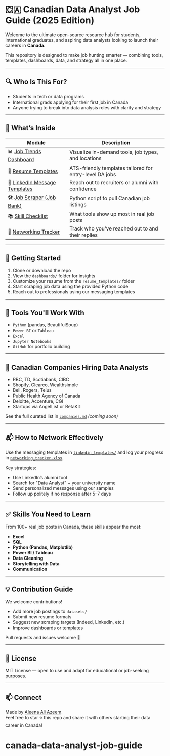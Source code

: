 # 🇨🇦 Canadian Data Analyst Job Guide (2025 Edition)

Welcome to the ultimate open-source resource hub for students, international graduates, and aspiring data analysts looking to launch their careers in **Canada**.

This repository is designed to make job hunting smarter — combining tools, templates, dashboards, data, and strategy all in one place.

---

## 🔍 Who Is This For?

- Students in tech or data programs
- International grads applying for their first job in Canada
- Anyone trying to break into data analysis roles with clarity and strategy

---

## 🧩 What’s Inside

| Module | Description |
|--------|-------------|
| 📊 [Job Trends Dashboard](dashboards/) | Visualize in-demand tools, job types, and locations |
| 🧾 [Resume Templates](resume_templates/) | ATS-friendly templates tailored for entry-level DA jobs |
| 💬 [LinkedIn Message Templates](linkedin_templates/) | Reach out to recruiters or alumni with confidence |
| 🛠 [Job Scraper (Job Bank)](scraper/) | Python script to pull Canadian job listings |
| 📚 [Skill Checklist](README.md#✅-skills-you-need-to-learn) | What tools show up most in real job posts |
| 🔁 [Networking Tracker](networking_tracker.xlsx) | Track who you've reached out to and their replies |

---

## 📍 Getting Started

1. Clone or download the repo
2. View the `dashboards/` folder for insights
3. Customize your resume from the `resume_templates/` folder
4. Start scraping job data using the provided Python code
5. Reach out to professionals using our messaging templates

---

## 🔧 Tools You'll Work With

- `Python` (pandas, BeautifulSoup)
- `Power BI` or `Tableau`
- `Excel`
- `Jupyter Notebooks`
- `GitHub` for portfolio building

---

## 🔗 Canadian Companies Hiring Data Analysts

- RBC, TD, Scotiabank, CIBC
- Shopify, Clearco, Wealthsimple
- Bell, Rogers, Telus
- Public Health Agency of Canada
- Deloitte, Accenture, CGI
- Startups via AngelList or BetaKit

See the full curated list in [`companies.md`](companies.md) _(coming soon)_

---

## 📬 How to Network Effectively

Use the messaging templates in [`linkedin_templates/`](linkedin_templates/) and log your progress in [`networking_tracker.xlsx`](networking_tracker.xlsx).

Key strategies:
- Use LinkedIn’s alumni tool
- Search for "Data Analyst" + your university name
- Send personalized messages using our samples
- Follow up politely if no response after 5–7 days

---

## ✅ Skills You Need to Learn

From 100+ real job posts in Canada, these skills appear the most:

- **Excel**
- **SQL**
- **Python (Pandas, Matplotlib)**
- **Power BI / Tableau**
- **Data Cleaning**
- **Storytelling with Data**
- **Communication**

---

## 💡 Contribution Guide

We welcome contributions!
- Add more job postings to `datasets/`
- Submit new resume formats
- Suggest new scraping targets (Indeed, LinkedIn, etc.)
- Improve dashboards or templates

Pull requests and issues welcome 🎉

---

## 🔖 License

MIT License — open to use and adapt for educational or job-seeking purposes.

---

## 📫 Connect

Made by [Aleena Ali Azeem](https://linkedin.com/in/aleena-azeem).  
Feel free to star ⭐ this repo and share it with others starting their data career in Canada!
# canada-data-analyst-job-guide
